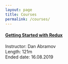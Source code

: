 ```yaml
---
layout: page
title: Courses
permalink: /courses/
---
```

#### [Getting Started with Redux](https://egghead.io/courses/getting-started-with-redux)
Instructor: Dan Abramov    
Length: 121m  
Ended date: 16.08.2019  
  

